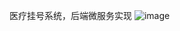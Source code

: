 医疗挂号系统，后端微服务实现
![image](https://github.com/user-attachments/assets/36bc2b0e-2e71-497c-82ef-caf6375df84f)
